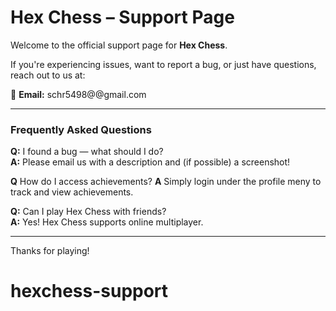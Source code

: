 # Hex Chess – Support Page

Welcome to the official support page for **Hex Chess**.

If you're experiencing issues, want to report a bug, or just have questions, reach out to us at:

📧 **Email:** schr5498@@gmail.com

---

### Frequently Asked Questions

**Q:** I found a bug — what should I do?  
**A:** Please email us with a description and (if possible) a screenshot!

**Q** How do I access achievements?
**A** Simply login under the profile meny to track and view achievements.

**Q:** Can I play Hex Chess with friends?  
**A:** Yes! Hex Chess supports online multiplayer.

---

Thanks for playing!
# hexchess-support

